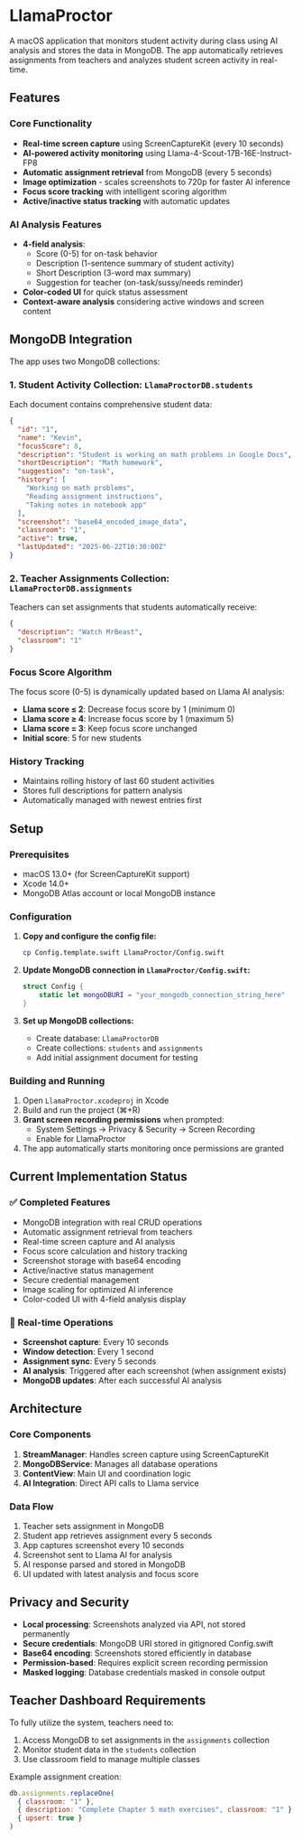 # LlamaProctor

A macOS application that monitors student activity during class using AI analysis and stores the data in MongoDB. The app automatically retrieves assignments from teachers and analyzes student screen activity in real-time.

## Features

### Core Functionality
- **Real-time screen capture** using ScreenCaptureKit (every 10 seconds)
- **AI-powered activity monitoring** using Llama-4-Scout-17B-16E-Instruct-FP8
- **Automatic assignment retrieval** from MongoDB (every 5 seconds)
- **Image optimization** - scales screenshots to 720p for faster AI inference
- **Focus score tracking** with intelligent scoring algorithm
- **Active/inactive status tracking** with automatic updates

### AI Analysis Features
- **4-field analysis**:
  - Score (0-5) for on-task behavior
  - Description (1-sentence summary of student activity)
  - Short Description (3-word max summary)
  - Suggestion for teacher (on-task/sussy/needs reminder)
- **Color-coded UI** for quick status assessment
- **Context-aware analysis** considering active windows and screen content

## MongoDB Integration

The app uses two MongoDB collections:

### 1. Student Activity Collection: `LlamaProctorDB.students`
Each document contains comprehensive student data:

```json
{
  "id": "1",
  "name": "Kevin",
  "focusScore": 8,
  "description": "Student is working on math problems in Google Docs",
  "shortDescription": "Math homework",
  "suggestion": "on-task",
  "history": [
    "Working on math problems",
    "Reading assignment instructions",
    "Taking notes in notebook app"
  ],
  "screenshot": "base64_encoded_image_data",
  "classroom": "1",
  "active": true,
  "lastUpdated": "2025-06-22T10:30:00Z"
}
```

### 2. Teacher Assignments Collection: `LlamaProctorDB.assignments`
Teachers can set assignments that students automatically receive:

```json
{
  "description": "Watch MrBeast",
  "classroom": "1"
}
```

### Focus Score Algorithm

The focus score (0-5) is dynamically updated based on Llama AI analysis:
- **Llama score ≤ 2**: Decrease focus score by 1 (minimum 0) 
- **Llama score ≥ 4**: Increase focus score by 1 (maximum 5)
- **Llama score = 3**: Keep focus score unchanged
- **Initial score**: 5 for new students

### History Tracking
- Maintains rolling history of last 60 student activities
- Stores full descriptions for pattern analysis
- Automatically managed with newest entries first

## Setup

### Prerequisites
- macOS 13.0+ (for ScreenCaptureKit support)
- Xcode 14.0+
- MongoDB Atlas account or local MongoDB instance

### Configuration

1. **Copy and configure the config file:**
   ```bash
   cp Config.template.swift LlamaProctor/Config.swift
   ```

2. **Update MongoDB connection in `LlamaProctor/Config.swift`:**
   ```swift
   struct Config {
       static let mongoDBURI = "your_mongodb_connection_string_here"
   }
   ```

3. **Set up MongoDB collections:**
   - Create database: `LlamaProctorDB`
   - Create collections: `students` and `assignments`
   - Add initial assignment document for testing

### Building and Running

1. Open `LlamaProctor.xcodeproj` in Xcode
2. Build and run the project (⌘+R)
3. **Grant screen recording permissions** when prompted:
   - System Settings → Privacy & Security → Screen Recording
   - Enable for LlamaProctor
4. The app automatically starts monitoring once permissions are granted

## Current Implementation Status

### ✅ Completed Features
- MongoDB integration with real CRUD operations
- Automatic assignment retrieval from teachers
- Real-time screen capture and AI analysis  
- Focus score calculation and history tracking
- Screenshot storage with base64 encoding
- Active/inactive status management
- Secure credential management
- Image scaling for optimized AI inference
- Color-coded UI with 4-field analysis display

### 🔄 Real-time Operations
- **Screenshot capture**: Every 10 seconds
- **Window detection**: Every 1 second  
- **Assignment sync**: Every 5 seconds
- **AI analysis**: Triggered after each screenshot (when assignment exists)
- **MongoDB updates**: After each successful AI analysis

## Architecture

### Core Components
1. **StreamManager**: Handles screen capture using ScreenCaptureKit
2. **MongoDBService**: Manages all database operations
3. **ContentView**: Main UI and coordination logic
4. **AI Integration**: Direct API calls to Llama service

### Data Flow
1. Teacher sets assignment in MongoDB
2. Student app retrieves assignment every 5 seconds
3. App captures screenshot every 10 seconds  
4. Screenshot sent to Llama AI for analysis
5. AI response parsed and stored in MongoDB
6. UI updated with latest analysis and focus score

## Privacy and Security

- **Local processing**: Screenshots analyzed via API, not stored permanently
- **Secure credentials**: MongoDB URI stored in gitignored Config.swift
- **Base64 encoding**: Screenshots stored efficiently in database
- **Permission-based**: Requires explicit screen recording permission
- **Masked logging**: Database credentials masked in console output

## Teacher Dashboard Requirements

To fully utilize the system, teachers need to:
1. Access MongoDB to set assignments in the `assignments` collection
2. Monitor student data in the `students` collection  
3. Use classroom field to manage multiple classes

Example assignment creation:
```javascript
db.assignments.replaceOne(
  { classroom: "1" },
  { description: "Complete Chapter 5 math exercises", classroom: "1" },
  { upsert: true }
)
```